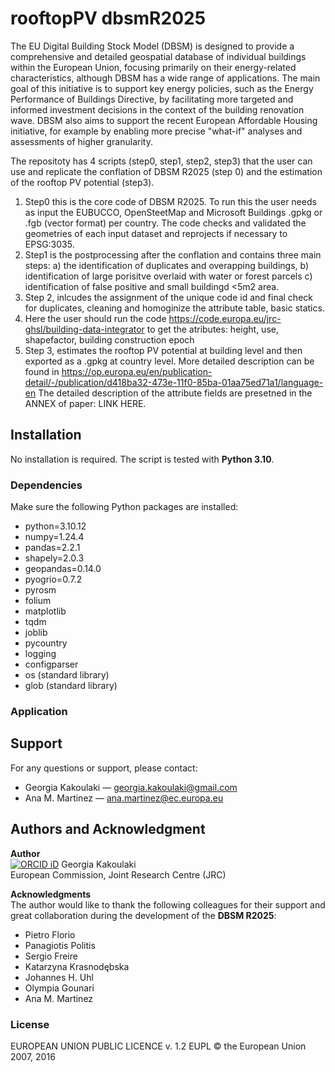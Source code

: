# rooftopPV dbsmR2025
The EU Digital Building Stock Model (DBSM) is designed to provide a comprehensive and detailed geospatial database of individual buildings within the European Union, focusing primarily on their energy-related characteristics, although DBSM has a wide range of applications. The main goal of this initiative is to support key energy policies, such as the Energy Performance of Buildings Directive, by facilitating more targeted and informed investment decisions in the context of the building renovation wave. DBSM also aims to support the recent European Affordable Housing initiative, for example by enabling more precise "what-if" analyses and assessments of higher granularity. 


The repositoty has 4 scripts (step0, step1, step2, step3) that the user can use and replicate the conflation of DBSM R2025 (step 0) and the estimation of the rooftop PV potential (step3). 
1)  Step0 this is the core code of DBSM R2025. To run this the user needs as input the EUBUCCO, OpenSteetMap and Microsoft Buildings .gpkg or .fgb (vector format) per country. The code checks and validated the
   geometries of each input dataset and reprojects if necessary to EPSG:3035.
3) Step1 is the postprocessing after the conflation and contains three main steps: 
  a) the identification of duplicates and overapping buildings,
  b) identification of large porisitve overlaid with water or forest parcels
  c) identification of false positive and small buildingd <5m2 area.
4) Step 2, inlcudes the assignment of the unique code id and final check for duplicates, cleaning and homoginize the attribute table, basic statics.
5) Here the user should run the code https://code.europa.eu/jrc-ghsl/building-data-integrator to get the atributes: height, use, shapefactor, building construction epoch
6) Step 3, estimates the rooftop PV potential at building level and then exported as a .gpkg at country level.
More detailed description can be found in https://op.europa.eu/en/publication-detail/-/publication/d418ba32-473e-11f0-85ba-01aa75ed71a1/language-en
The detailed description of the attribute fields are presetned in the ANNEX of paper: LINK HERE.

## Installation

No installation is required. The script is tested with **Python 3.10**.

### Dependencies

Make sure the following Python packages are installed:

  - python=3.10.12
  - numpy=1.24.4
  - pandas=2.2.1
  - shapely=2.0.3
  - geopandas=0.14.0
  - pyogrio=0.7.2
  - pyrosm
  - folium
  - matplotlib
  - tqdm
  - joblib
  - pycountry
  - logging
  - configparser
  - os (standard library)
  - glob (standard library)


### Application
## Support

For any questions or support, please contact:
- Georgia Kakoulaki — [georgia.kakoulaki@gmail.com](mailto:georgia.kakoulaki@gmail.com)  
- Ana M. Martinez — [ana.martinez@ec.europa.eu](mailto:ana.martinez@ec.europa.eu)
  
## Authors and Acknowledgment

**Author**  
[![ORCID iD](https://img.shields.io/badge/ORCID-0000--0001--5365--0478-a6ce39?style=flat-square&logo=orcid&logoColor=white)](https://orcid.org/0000-0001-5365-0478) Georgia Kakoulaki    
European Commission, Joint Research Centre (JRC)

**Acknowledgments**  
The author would like to thank the following colleagues for their support and great collaboration during the development of the **DBSM R2025**:

- Pietro Florio  
- Panagiotis Politis  
- Sergio Freire  
- Katarzyna Krasnodębska  
- Johannes H. Uhl  
- Olympia Gounari  
- Ana M. Martinez
### License
EUROPEAN UNION PUBLIC LICENCE v. 1.2
EUPL © the European Union 2007, 2016
